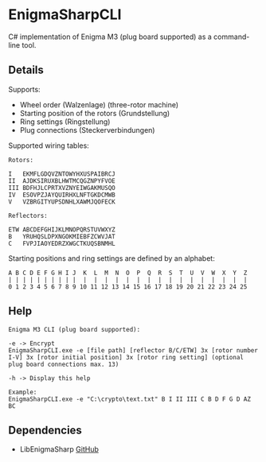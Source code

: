 # EnigmaSharpCLI

C# implementation of Enigma M3 (plug board supported) as a command-line tool.

## Details

Supports:
- Wheel order (Walzenlage) (three-rotor machine)
- Starting position of the rotors (Grundstellung) 
- Ring settings (Ringstellung)
- Plug connections (Steckerverbindungen)

Supported wiring tables:
```
Rotors:

I   EKMFLGDQVZNTOWYHXUSPAIBRCJ
II  AJDKSIRUXBLHWTMCQGZNPYFVOE
III BDFHJLCPRTXVZNYEIWGAKMUSQO
IV  ESOVPZJAYQUIRHXLNFTGKDCMWB
V   VZBRGITYUPSDNHLXAWMJQOFECK

Reflectors:

ETW ABCDEFGHIJKLMNOPQRSTUVWXYZ
B   YRUHQSLDPXNGOKMIEBFZCWVJAT
C   FVPJIAOYEDRZXWGCTKUQSBNMHL
```

Starting positions and ring settings are defined by an alphabet:
```
A B C D E F G H I J  K  L  M  N  O  P  Q  R  S  T  U  V  W  X  Y  Z
| | | | | | | | | |  |  |  |  |  |  |  |  |  |  |  |  |  |  |  |  |
0 1 2 3 4 5 6 7 8 9 10 11 12 13 14 15 16 17 18 19 20 21 22 23 24 25
```

## Help

```
Enigma M3 CLI (plug board supported):

-e -> Encrypt
EnigmaSharpCLI.exe -e [file path] [reflector B/C/ETW] 3x [rotor number I-V] 3x [rotor initial position] 3x [rotor ring setting] (optional plug board connections max. 13)

-h -> Display this help

Example:
EnigmaSharpCLI.exe -e "C:\crypto\text.txt" B I II III C B D F G D AZ BC
```

## Dependencies

* LibEnigmaSharp [GitHub](https://github.com/wak-sudo/LibEnigmaSharp)
